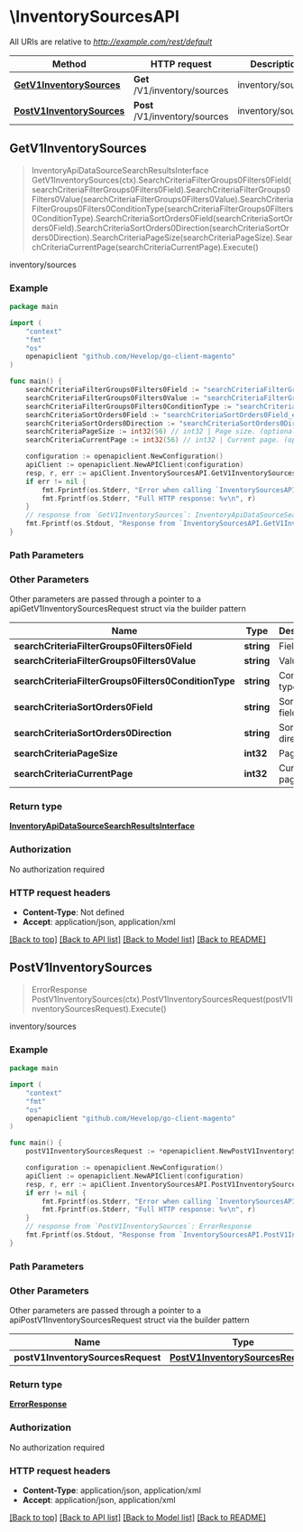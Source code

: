 # \InventorySourcesAPI

All URIs are relative to *http://example.com/rest/default*

Method | HTTP request | Description
------------- | ------------- | -------------
[**GetV1InventorySources**](InventorySourcesAPI.md#GetV1InventorySources) | **Get** /V1/inventory/sources | inventory/sources
[**PostV1InventorySources**](InventorySourcesAPI.md#PostV1InventorySources) | **Post** /V1/inventory/sources | inventory/sources



## GetV1InventorySources

> InventoryApiDataSourceSearchResultsInterface GetV1InventorySources(ctx).SearchCriteriaFilterGroups0Filters0Field(searchCriteriaFilterGroups0Filters0Field).SearchCriteriaFilterGroups0Filters0Value(searchCriteriaFilterGroups0Filters0Value).SearchCriteriaFilterGroups0Filters0ConditionType(searchCriteriaFilterGroups0Filters0ConditionType).SearchCriteriaSortOrders0Field(searchCriteriaSortOrders0Field).SearchCriteriaSortOrders0Direction(searchCriteriaSortOrders0Direction).SearchCriteriaPageSize(searchCriteriaPageSize).SearchCriteriaCurrentPage(searchCriteriaCurrentPage).Execute()

inventory/sources



### Example

```go
package main

import (
	"context"
	"fmt"
	"os"
	openapiclient "github.com/Hevelop/go-client-magento"
)

func main() {
	searchCriteriaFilterGroups0Filters0Field := "searchCriteriaFilterGroups0Filters0Field_example" // string | Field (optional)
	searchCriteriaFilterGroups0Filters0Value := "searchCriteriaFilterGroups0Filters0Value_example" // string | Value (optional)
	searchCriteriaFilterGroups0Filters0ConditionType := "searchCriteriaFilterGroups0Filters0ConditionType_example" // string | Condition type (optional)
	searchCriteriaSortOrders0Field := "searchCriteriaSortOrders0Field_example" // string | Sorting field. (optional)
	searchCriteriaSortOrders0Direction := "searchCriteriaSortOrders0Direction_example" // string | Sorting direction. (optional)
	searchCriteriaPageSize := int32(56) // int32 | Page size. (optional)
	searchCriteriaCurrentPage := int32(56) // int32 | Current page. (optional)

	configuration := openapiclient.NewConfiguration()
	apiClient := openapiclient.NewAPIClient(configuration)
	resp, r, err := apiClient.InventorySourcesAPI.GetV1InventorySources(context.Background()).SearchCriteriaFilterGroups0Filters0Field(searchCriteriaFilterGroups0Filters0Field).SearchCriteriaFilterGroups0Filters0Value(searchCriteriaFilterGroups0Filters0Value).SearchCriteriaFilterGroups0Filters0ConditionType(searchCriteriaFilterGroups0Filters0ConditionType).SearchCriteriaSortOrders0Field(searchCriteriaSortOrders0Field).SearchCriteriaSortOrders0Direction(searchCriteriaSortOrders0Direction).SearchCriteriaPageSize(searchCriteriaPageSize).SearchCriteriaCurrentPage(searchCriteriaCurrentPage).Execute()
	if err != nil {
		fmt.Fprintf(os.Stderr, "Error when calling `InventorySourcesAPI.GetV1InventorySources``: %v\n", err)
		fmt.Fprintf(os.Stderr, "Full HTTP response: %v\n", r)
	}
	// response from `GetV1InventorySources`: InventoryApiDataSourceSearchResultsInterface
	fmt.Fprintf(os.Stdout, "Response from `InventorySourcesAPI.GetV1InventorySources`: %v\n", resp)
}
```

### Path Parameters



### Other Parameters

Other parameters are passed through a pointer to a apiGetV1InventorySourcesRequest struct via the builder pattern


Name | Type | Description  | Notes
------------- | ------------- | ------------- | -------------
 **searchCriteriaFilterGroups0Filters0Field** | **string** | Field | 
 **searchCriteriaFilterGroups0Filters0Value** | **string** | Value | 
 **searchCriteriaFilterGroups0Filters0ConditionType** | **string** | Condition type | 
 **searchCriteriaSortOrders0Field** | **string** | Sorting field. | 
 **searchCriteriaSortOrders0Direction** | **string** | Sorting direction. | 
 **searchCriteriaPageSize** | **int32** | Page size. | 
 **searchCriteriaCurrentPage** | **int32** | Current page. | 

### Return type

[**InventoryApiDataSourceSearchResultsInterface**](InventoryApiDataSourceSearchResultsInterface.md)

### Authorization

No authorization required

### HTTP request headers

- **Content-Type**: Not defined
- **Accept**: application/json, application/xml

[[Back to top]](#) [[Back to API list]](../README.md#documentation-for-api-endpoints)
[[Back to Model list]](../README.md#documentation-for-models)
[[Back to README]](../README.md)


## PostV1InventorySources

> ErrorResponse PostV1InventorySources(ctx).PostV1InventorySourcesRequest(postV1InventorySourcesRequest).Execute()

inventory/sources



### Example

```go
package main

import (
	"context"
	"fmt"
	"os"
	openapiclient "github.com/Hevelop/go-client-magento"
)

func main() {
	postV1InventorySourcesRequest := *openapiclient.NewPostV1InventorySourcesRequest(*openapiclient.NewInventoryApiDataSourceInterface()) // PostV1InventorySourcesRequest |  (optional)

	configuration := openapiclient.NewConfiguration()
	apiClient := openapiclient.NewAPIClient(configuration)
	resp, r, err := apiClient.InventorySourcesAPI.PostV1InventorySources(context.Background()).PostV1InventorySourcesRequest(postV1InventorySourcesRequest).Execute()
	if err != nil {
		fmt.Fprintf(os.Stderr, "Error when calling `InventorySourcesAPI.PostV1InventorySources``: %v\n", err)
		fmt.Fprintf(os.Stderr, "Full HTTP response: %v\n", r)
	}
	// response from `PostV1InventorySources`: ErrorResponse
	fmt.Fprintf(os.Stdout, "Response from `InventorySourcesAPI.PostV1InventorySources`: %v\n", resp)
}
```

### Path Parameters



### Other Parameters

Other parameters are passed through a pointer to a apiPostV1InventorySourcesRequest struct via the builder pattern


Name | Type | Description  | Notes
------------- | ------------- | ------------- | -------------
 **postV1InventorySourcesRequest** | [**PostV1InventorySourcesRequest**](PostV1InventorySourcesRequest.md) |  | 

### Return type

[**ErrorResponse**](ErrorResponse.md)

### Authorization

No authorization required

### HTTP request headers

- **Content-Type**: application/json, application/xml
- **Accept**: application/json, application/xml

[[Back to top]](#) [[Back to API list]](../README.md#documentation-for-api-endpoints)
[[Back to Model list]](../README.md#documentation-for-models)
[[Back to README]](../README.md)

